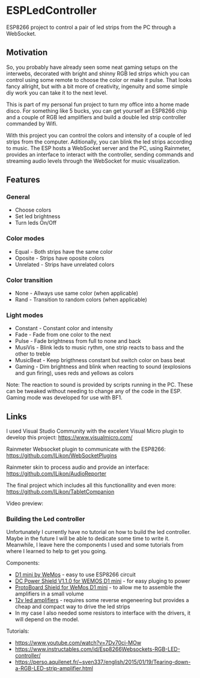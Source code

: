 # ESPLedController
ESP8266 project to control a pair of led strips from the PC through a WebSocket.

## Motivation
So, you probably have already seen some neat gaming setups on the interwebs, decorated with bright and shinny RGB led strips which you can control using some remote to choose the color or make it pulse. That looks fancy allright, but with a bit more of creativity, ingenuity and some simple diy work you can take it to the next level.

This is part of my personal fun project to turn my office into a home made disco. For something like 5 bucks, you can get yourself an ESP8266 chip and a couple of RGB led amplifiers and build a double led strip controller commanded by Wifi. 

With this project you can control the colors and intensity of a couple of led strips from the computer. Aditionally, you can blink the led strips according to music. The ESP hosts a WebSocket server and the PC, using Rainmeter, provides an interface to interact with the controller, sending commands and streaming audio levels through the WebSocket for  music visualization. 

## Features

### General
 - Choose colors
 - Set led brightness
 - Turn leds On/Off

### Color modes
 - Equal - Both strips have the same color
 - Oposite - Strips have oposite colors
 - Unrelated - Strips have unrelated colors
 
### Color transition
 - None - Allways use same color (when applicable)
 - Rand - Transition to random colors (when applicable)

### Light modes
 - Constant - Constant color and intensity
 - Fade - Fade from one color to the next
 - Pulse - Fade brightness from full to none and back
 - MusiVis - Blink leds to music rythm, one strip reacts to bass and the other to treble
 - MusicBeat - Keep brigthness constant but switch color on bass beat
 - Gaming - Dim brightness and blink when reacting to sound (explosions and gun firing), uses reds and yellows as colors
 
Note: The reaction to sound is provided by scripts running in the PC. These can be tweaked without needing to change any of the code in the ESP. Gaming mode was developed for use with BF1.


## Links
I used Visual Studio Community with the excelent Visual Micro plugin to develop this project:
https://www.visualmicro.com/

Rainmeter Websocket plugin to communicate with the ESP8266: 
https://github.com/ILikon/WebSocketPlugins

Rainmeter skin to process audio and provide an interface:
https://github.com/ILikon/AudioReporter

The final project which includes all this functionallity and even more:
https://github.com/ILikon/TabletCompanion

Video preview:

### Building the Led controller
Unfortunately I currently have no tutorial on how to build the led controller. Maybe in the future I will be able to dedicate some time to write it. Meanwhile, I leave here the components I used and some tutorials from where I learned to help to get you going.

Components:
 - [D1 mini by WeMos](https://www.aliexpress.com/item/D1-mini-V2-Mini-NodeMcu-4M-bytes-Lua-WIFI-Internet-of-Things-development-board-based-ESP8266/32681374223.html?spm=a2g0s.9042311.0.0.76dc4c4dtn1FUd) - easy to use ESP8266 circuit
 - [DC Power Shield V1.1.0 for WEMOS D1 mini](https://www.aliexpress.com/item/DC-Power-Shield-V1-1-0-for-WEMOS-D1-mini/32837758572.html?spm=a2g0s.9042311.0.0.76dc4c4dtn1FUd) - for easy pluging to power
 - [ProtoBoard Shield for WeMos D1 mini](https://www.aliexpress.com/item/ProtoBoard-Shield-for-WeMos-D1-mini-double-sided-perf-board-Compatible/32823336161.html?spm=a2g0s.9042311.0.0.76dc4c4dtn1FUd) - to allow me to assemble the amplifiers in a small volume
 - [12v led amplifiers](https://www.aliexpress.com/item/Free-shipping-Hot-20pcs-lot-led-amplifier-for-rgb-strip-light-mini-signal-amplifier-12V/729234432.html?spm=a2g0s.9042311.0.0.76dc4c4dtn1FUd) - requires some reverse engeneering but provides a cheap and compact way to drive the led strips
 - In my case I also needed some resistors to interface with the drivers, it will depend on the model.

Tutorials:
 - https://www.youtube.com/watch?v=7Dv70ci-MOw
 - https://www.instructables.com/id/Esp8266Websockets-RGB-LED-controller/
 - https://perso.aquilenet.fr/~sven337/english/2015/01/19/Tearing-down-a-RGB-LED-strip-amplifier.html

